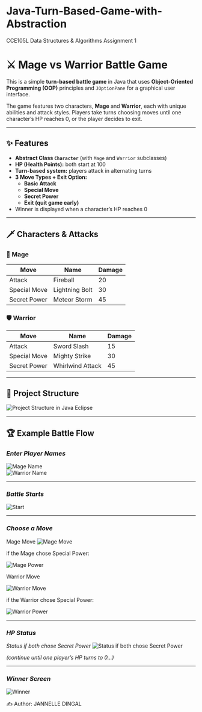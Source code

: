# Java-Turn-Based-Game-with-Abstraction
CCE105L Data Structures &amp; Algorithms Assignment 1

# ⚔️ Mage vs Warrior Battle Game

This is a simple **turn-based battle game** in Java that uses **Object-Oriented Programming (OOP)** principles and `JOptionPane` for a graphical user interface.  

The game features two characters, **Mage** and **Warrior**, each with unique abilities and attack styles. Players take turns choosing moves until one character’s HP reaches 0, or the player decides to exit.

---

## ✨ Features
- **Abstract Class `Character`** (with `Mage` and `Warrior` subclasses)
- **HP (Health Points):** both start at 100
- **Turn-based system:** players attack in alternating turns
- **3 Move Types + Exit Option:**
  - **Basic Attack**
  - **Special Move**
  - **Secret Power**
  - **Exit (quit game early)**
- Winner is displayed when a character’s HP reaches 0

---

## 🗡️ Characters & Attacks

### 🧙 Mage
| Move | Name | Damage |
|------|------|---------|
| Attack | Fireball | 20 |
| Special Move | Lightning Bolt | 30 |
| Secret Power | Meteor Storm | 45 |

### 🛡️ Warrior
| Move | Name | Damage |
|------|------|---------|
| Attack | Sword Slash | 15 |
| Special Move | Mighty Strike | 30 |
| Secret Power | Whirlwind Attack | 45 |

---

## 📂 Project Structure

![Project Structure in Java Eclipse](https://github.com/user-attachments/assets/aa8e3ba1-2765-4d1d-a3b5-e61df6d0a580)

---

## 🏆 Example Battle Flow

### *Enter Player Names*  
![Mage Name](https://github.com/user-attachments/assets/bd453d98-5944-41e9-a112-2d5b53e43ea4)  
![Warrior Name](https://github.com/user-attachments/assets/1c1f791b-5d82-4846-b908-dd70c55d5cf8)  

---

### *Battle Starts*  
![Start](https://github.com/user-attachments/assets/74fa9e55-fbf2-4697-af0b-4b2b0510875e)  

---

### *Choose a Move*  

Mage Move
![Mage Move](https://github.com/user-attachments/assets/bd99081f-7154-419e-b252-5dd3a3ad3c21) 

if the Mage chose Special Power:

![Mage Power](https://github.com/user-attachments/assets/d644b717-0642-49f8-9406-82bfafcc1f85)  


Warrior Move

![Warrior Move](https://github.com/user-attachments/assets/0257b363-ee17-41b6-bd7d-fb90b5c2b8a6)  

if the Warrior chose Special Power:

![Warrior Power](https://github.com/user-attachments/assets/49eaebba-f839-407b-b7a8-694ced981c25)  

---

### *HP Status*  
*Status if both chose Secret Power*
![Status if both chose Secret Power](https://github.com/user-attachments/assets/01568cef-4193-425c-af87-134346a0357b)  

*(continue until one player’s HP turns to 0...)*  

---

### *Winner Screen*  
![Winner](https://github.com/user-attachments/assets/3a467d4e-828c-4fdf-a2ef-660287c0772e)  



✍️ Author: JANNELLE DINGAL

